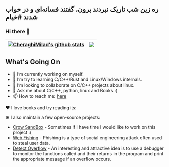 ## ره زین شب تاریک نبردند برون، گفتند فسانه‌ای و در خواب شدند #خیام
### Hi there 👋

| <a href="https://github.com/CheraghiMilad"><img align="center" src="https://github-readme-stats.vercel.app/api?username=CheraghiMilad&show_icons=true&include_all_commits=true&theme=buefy&hide_border=true" alt="CheraghiMilad's github stats" /></a> | <a href="https://github.com/CheraghiMilad"><img align="center" src="https://github-readme-stats.vercel.app/api/top-langs/?username=CheraghiMilad&layout=compact&theme=buefy&hide_border=true" /></a> |
| ------------- | ------------- |

## What's Going On

- 🔭 I’m currently working on myself.
- 🌱 I’m try to learning C/C++/Rust and Linux/Windows internals.
- 👯 I’m looking to collaborate on C/C++ projects about linux.
- 💬 Ask me about C/C++, python, linux and Books :)
- 📫 How to reach me: [here](https://www.linkedin.com/in/miladcheraghi)

:heart: I love books and try reading its:


⚙️ I also maintain a few open-source projects: 
- [Crow SandBox](https://github.com/CheraghiMilad/Crow) - Sometimes if I have time I would like to work on this project :(
- [Web Fishing](https://github.com/CheraghiMilad/WebFishing) - Phishing is a type of social engineering attack often used to steal user data.
- [Detect Overflow](https://github.com/CheraghiMilad/DetectOverFlow) - An interesting and attractive idea is to use a debugger to monitor the functions called and their returns in the program and print the appropriate message if an overflow occurs.

